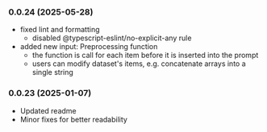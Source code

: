 ### 0.0.24 (2025-05-28)
- fixed lint and formatting
    - disabled @typescript-eslint/no-explicit-any rule
- added new input: Preprocessing function
    - the function is call for each item before it is inserted into the prompt
    - users can modify dataset's items, e.g. concatenate arrays into a single string

### 0.0.23 (2025-01-07)
- Updated readme
- Minor fixes for better readability
